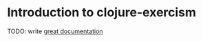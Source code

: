# Introduction to clojure-exercism

TODO: write [great documentation](http://jacobian.org/writing/what-to-write/)
